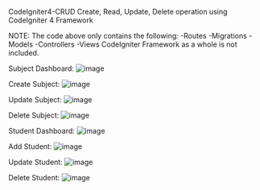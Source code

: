 CodeIgniter4-CRUD
Create, Read, Update, Delete operation using CodeIgniter 4 Framework

NOTE: The code above only contains the following:
      -Routes
      -Migrations
      -Models
      -Controllers
      -Views
      CodeIgniter Framework as a whole is not included.

Subject Dashboard:
![image](https://github.com/GabrielAmadeus/CodeIgniter4-CRUD/assets/143593330/b9310363-9b61-4a29-ab7d-9885def91d2d)

Create Subject:
![image](https://github.com/GabrielAmadeus/CodeIgniter4-CRUD/assets/143593330/1c95503e-4e1d-424f-b01d-cbfdbc2b1104)

Update Subject:
![image](https://github.com/GabrielAmadeus/CodeIgniter4-CRUD/assets/143593330/2d3ecbbc-e43d-4616-80e6-0d88891a0ec0)

Delete Subject:
![image](https://github.com/GabrielAmadeus/CodeIgniter4-CRUD/assets/143593330/11ec7daa-dc5c-40c7-9843-6e6f0ace123d)

Student Dashboard:
![image](https://github.com/GabrielAmadeus/CodeIgniter4-CRUD/assets/143593330/1ff6790d-6dcb-4d94-8b33-04ec8fab0a24)

Add Student:
![image](https://github.com/GabrielAmadeus/CodeIgniter4-CRUD/assets/143593330/7ad07ce9-65b0-4522-be72-3e3e833d1786)

Update Student:
![image](https://github.com/GabrielAmadeus/CodeIgniter4-CRUD/assets/143593330/6d868119-358c-4bf6-ab27-c941f855caae)

Delete Student:
![image](https://github.com/GabrielAmadeus/CodeIgniter4-CRUD/assets/143593330/5a34b295-62ee-4e33-bb3f-64f425a2647d)
